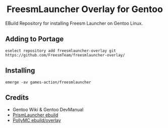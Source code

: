 <div align="center">
  <h1>FreesmLauncher Overlay for Gentoo</h1>
</div>
EBuild Repository for installing Freesm Launcher on Gentoo Linux.

## Adding to Portage
```
eselect repository add freesmlauncher-overlay git https://github.com/FreesmTeam/freesmlauncher-overlay/
```

## Installing
```
emerge -av games-action/freesmlauncher
```

## Credits
- Gentoo Wiki & Gentoo DevManual
- [PrismLauncher ebuild](https://gitweb.gentoo.org/repo/gentoo.git/tree/games-action/prismlauncher)
- [PollyMC ebuild/overlay](https://github.com/fn2006/pollymc-overlay)
